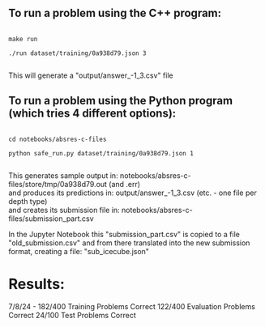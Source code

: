 ## To run a problem using the C++ program:

<code>
make run<br>
./run dataset/training/0a938d79.json 3<br>
</code>

This will generate a "output/answer_-1_3.csv" file


## To run a problem using the Python program (which tries 4 different options):

<code>
cd notebooks/absres-c-files<br>
python safe_run.py dataset/training/0a938d79.json 1<br>
</code>

This generates sample output in: notebooks/absres-c-files/store/tmp/0a938d79.out (and .err)<br>
and produces its predictions in: output/answer_-1_3.csv (etc. - one file per depth type)<br>
and creates its submission file in: notebooks/absres-c-files/submission_part.csv<br>

In the Jupyter Notebook this "submission_part.csv" is copied to a file "old_submission.csv" and from there translated into the new submission format,
creating a file: "sub_icecube.json"


# Results:

7/8/24 - 182/400 Training Problems Correct
         122/400 Evaluation Problems Correct
         24/100  Test Problems Correct
